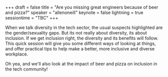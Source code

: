 +++
draft = false
title = "Are you missing great engineers because of beer and pizza?"
speaker = "allenoneill"
keynote = false
lightning = true
sessiontime = "TBC"
+++

When we talk diversity in the tech sector, the usual suspects highlighted are the gender/sexuality gaps. But its not really about diversity, its about inclusion. If we get inclusion right, the diversity and its benefits will follow. This quick session will give you some different ways of looking at things, and offer practical tips to help make a better, more inclusive and diverse workplace.

Oh yea, and we'll also look at the impact of beer and pizza on inclusion in the tech community!